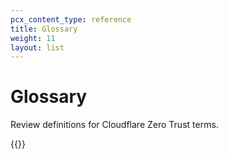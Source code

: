 ```yaml
---
pcx_content_type: reference
title: Glossary
weight: 11
layout: list
---
```


# Glossary

Review definitions for Cloudflare Zero Trust terms.

{{<glossary product="cloudflare-one">}}
